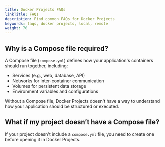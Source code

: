```yaml
---
title: Docker Projects FAQs
linkTitle: FAQs
description: Find common FAQs for Docker Projects
keywords: faqs, docker projects, local, remote
weight: 70
---
```


## Why is a Compose file required?

A Compose file (`compose.yml`) defines how your application's containers should run together, including:

 - Services (e.g., web, database, API)
 - Networks for inter-container communication
 - Volumes for persistent data storage
 - Environment variables and configurations

Without a Compose file, Docker Projects doesn't have a way to understand how your application should be structured or executed.

## What if my project doesn’t have a Compose file?

If your project doesn't include a `compose.yml` file, you need to create one before opening it in Docker Projects. 